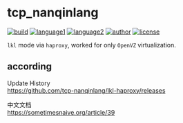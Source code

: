 # tcp_nanqinlang

[![build](https://github.com/nanqinlang/SVG/blob/master/build%20passing.svg)](https://github.com/tcp-nanqinlang/lkl-haproxy)
[![language1](https://github.com/nanqinlang/SVG/blob/master/language-c-blue.svg)](https://github.com/tcp-nanqinlang/lkl-haproxy)
[![language2](https://github.com/nanqinlang/SVG/blob/master/language-shell-blue.svg)](https://github.com/tcp-nanqinlang/lkl-haproxy)
[![author](https://github.com/nanqinlang/SVG/blob/master/author-nanqinlang-lightgrey.svg)](https://github.com/tcp-nanqinlang/lkl-haproxy)
[![license](https://github.com/nanqinlang/SVG/blob/master/license-GPLv3-orange.svg)](https://github.com/tcp-nanqinlang/lkl-haproxy)

`lkl` mode via `haproxy`, worked for only `OpenVZ` virtualization.

## according
Update History  
https://github.com/tcp-nanqinlang/lkl-haproxy/releases

中文文档  
https://sometimesnaive.org/article/39
